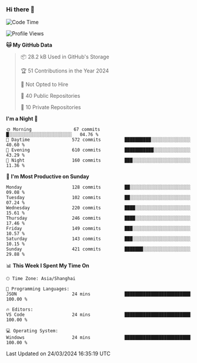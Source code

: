 ### Hi there 👋

<!--
**robinWongM/robinWongM** is a ✨ _special_ ✨ repository because its `README.md` (this file) appears on your GitHub profile.

Here are some ideas to get you started:

- 🔭 I’m currently working on ...
- 🌱 I’m currently learning ...
- 👯 I’m looking to collaborate on ...
- 🤔 I’m looking for help with ...
- 💬 Ask me about ...
- 📫 How to reach me: ...
- 😄 Pronouns: ...
- ⚡ Fun fact: ...
-->

<!--START_SECTION:waka-->
![Code Time](http://img.shields.io/badge/Code%20Time-182%20hrs%2033%20mins-blue)

![Profile Views](http://img.shields.io/badge/Profile%20Views-0-blue)

**🐱 My GitHub Data** 

> 📦 28.2 kB Used in GitHub's Storage 
 > 
> 🏆 51 Contributions in the Year 2024
 > 
> 🚫 Not Opted to Hire
 > 
> 📜 40 Public Repositories 
 > 
> 🔑 10 Private Repositories 
 > 
**I'm a Night 🦉** 

```text
🌞 Morning                67 commits          █░░░░░░░░░░░░░░░░░░░░░░░░   04.76 % 
🌆 Daytime                572 commits         ██████████░░░░░░░░░░░░░░░   40.60 % 
🌃 Evening                610 commits         ███████████░░░░░░░░░░░░░░   43.29 % 
🌙 Night                  160 commits         ███░░░░░░░░░░░░░░░░░░░░░░   11.36 % 
```
📅 **I'm Most Productive on Sunday** 

```text
Monday                   128 commits         ██░░░░░░░░░░░░░░░░░░░░░░░   09.08 % 
Tuesday                  102 commits         ██░░░░░░░░░░░░░░░░░░░░░░░   07.24 % 
Wednesday                220 commits         ████░░░░░░░░░░░░░░░░░░░░░   15.61 % 
Thursday                 246 commits         ████░░░░░░░░░░░░░░░░░░░░░   17.46 % 
Friday                   149 commits         ███░░░░░░░░░░░░░░░░░░░░░░   10.57 % 
Saturday                 143 commits         ███░░░░░░░░░░░░░░░░░░░░░░   10.15 % 
Sunday                   421 commits         ███████░░░░░░░░░░░░░░░░░░   29.88 % 
```


📊 **This Week I Spent My Time On** 

```text
🕑︎ Time Zone: Asia/Shanghai

💬 Programming Languages: 
JSON                     24 mins             █████████████████████████   100.00 % 

🔥 Editors: 
VS Code                  24 mins             █████████████████████████   100.00 % 

💻 Operating System: 
Windows                  24 mins             █████████████████████████   100.00 % 
```


 Last Updated on 24/03/2024 16:35:19 UTC
<!--END_SECTION:waka-->
